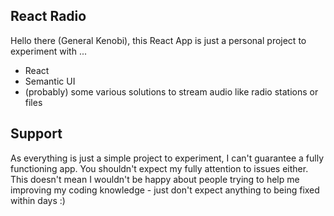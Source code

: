 ## React Radio
Hello there (General Kenobi), this React App is just a personal project to experiment with ...

- React
- Semantic UI
- (probably) some various solutions to stream audio like radio stations or files

## Support
As everything is just a simple project to experiment, I can't guarantee a fully functioning app. 
You shouldn't expect my fully attention to issues either. This doesn't mean I wouldn't be happy about people trying to help me improving my coding knowledge - just don't expect anything to being fixed within days :)